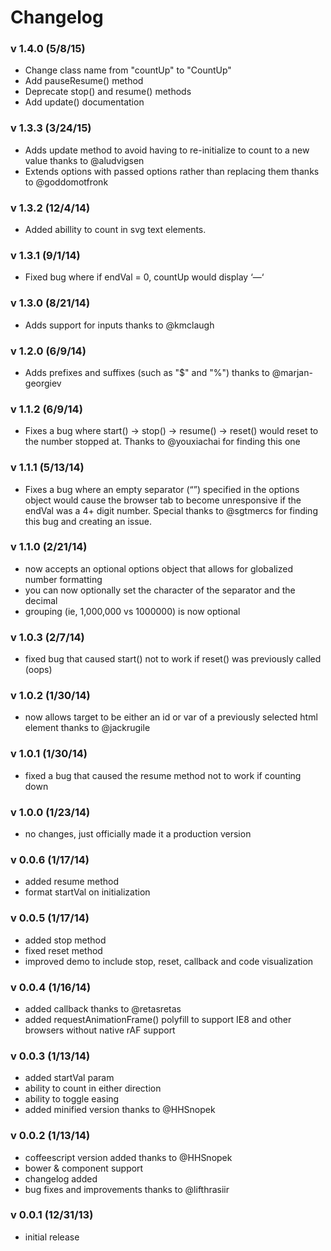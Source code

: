 # Changelog

### v 1.4.0 (5/8/15)

- Change class name from "countUp" to "CountUp"
- Add pauseResume() method
- Deprecate stop() and resume() methods
- Add update() documentation

### v 1.3.3 (3/24/15)

- Adds update method to avoid having to re-initialize to count to a new value thanks to @aludvigsen
- Extends options with passed options rather than replacing them thanks to @goddomotfronk 

### v 1.3.2 (12/4/14)

- Added abillity to count in svg text elements. 

### v 1.3.1 (9/1/14)

- Fixed bug where if endVal = 0, countUp would display ‘—‘

### v 1.3.0 (8/21/14)

- Adds support for inputs thanks to @kmclaugh

### v 1.2.0 (6/9/14)

- Adds prefixes and suffixes (such as "$" and "%") thanks to @marjan-georgiev

### v 1.1.2 (6/9/14)

- Fixes a bug where start() -> stop() -> resume() -> reset() would reset to the number stopped at. Thanks to @youxiachai for finding this one

### v 1.1.1 (5/13/14)

- Fixes a bug where an empty separator (“”) specified in the options
object would cause the browser tab to become unresponsive if the endVal
was a 4+ digit number. Special thanks to @sgtmercs for finding this bug
and creating an issue.

### v 1.1.0 (2/21/14)

- now accepts an optional options object that allows for globalized number formatting
- you can now optionally set the character of the separator and the decimal
- grouping (ie, 1,000,000 vs 1000000) is now optional

### v 1.0.3 (2/7/14)

- fixed bug that caused start() not to work if reset() was previously called (oops)

### v 1.0.2 (1/30/14)

- now allows target to be either an id or var of a previously selected html element thanks to @jackrugile

### v 1.0.1 (1/30/14)

- fixed a bug that caused the resume method not to work if counting down

### v 1.0.0 (1/23/14)

- no changes, just officially made it a production version

### v 0.0.6 (1/17/14)

- added resume method
- format startVal on initialization

### v 0.0.5 (1/17/14)

- added stop method
- fixed reset method
- improved demo to include stop, reset, callback and code visualization

### v 0.0.4 (1/16/14)

- added callback thanks to @retasretas
- added requestAnimationFrame() polyfill to support IE8 and other browsers without native rAF support

### v 0.0.3 (1/13/14)

- added startVal param
- ability to count in either direction
- ability to toggle easing
- added minified version thanks to @HHSnopek

### v 0.0.2 (1/13/14)

- coffeescript version added thanks to @HHSnopek
- bower & component support
- changelog added
- bug fixes and improvements thanks to @lifthrasiir

### v 0.0.1 (12/31/13)

- initial release
